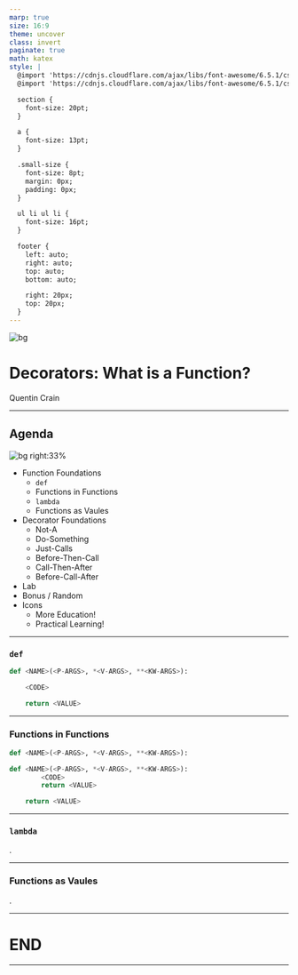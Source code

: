 ```yaml
---
marp: true
size: 16:9
theme: uncover
class: invert
paginate: true
math: katex
style: |
  @import 'https://cdnjs.cloudflare.com/ajax/libs/font-awesome/6.5.1/css/fontawesome.min.css';
  @import 'https://cdnjs.cloudflare.com/ajax/libs/font-awesome/6.5.1/css/solid.min.css';

  section {
    font-size: 20pt;
  }

  a {
    font-size: 13pt;
  }

  .small-size {
    font-size: 8pt;
    margin: 0px;
    padding: 0px;
  }

  ul li ul li {
    font-size: 16pt;
  }

  footer {
    left: auto;
    right: auto;
    top: auto;
    bottom: auto;

    right: 20px;
    top: 20px;
  }
---
```


![bg](images/net-bg.png)

# Decorators: What is a Function?

Quentin Crain

---

## Agenda

![bg right:33%](images/net-bg-2.png)

- Function Foundations
  - `def`
  - Functions in Functions
  - `lambda`
  - Functions as Vaules
- Decorator Foundations
  - Not-A
  - Do-Something
  - Just-Calls
  - Before-Then-Call
  - Call-Then-After
  - Before-Call-After
- Lab
- Bonus / Random
- Icons
  - <span class="fa-solid fa-brain"> More Education!</span>
  - <span class="fa-solid fa-laptop-code"> Practical Learning!</span>

---

### `def`

```python
def <NAME>(<P-ARGS>, *<V-ARGS>, **<KW-ARGS>):

    <CODE>

    return <VALUE>
```

---

### Functions in Functions

```python
def <NAME>(<P-ARGS>, *<V-ARGS>, **<KW-ARGS>):

def <NAME>(<P-ARGS>, *<V-ARGS>, **<KW-ARGS>):
        <CODE>
        return <VALUE>

	return <VALUE>
```

---

### `lambda`

.

---

### Functions as Vaules

.

---

# END

---
